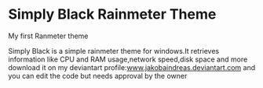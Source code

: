 Simply Black Rainmeter Theme
======================

My first Ranmeter theme

Simply Black is a simple rainmeter theme for windows.It retrieves information like CPU and RAM usage,network speed,disk space and more
download it on my deviantart profile:www.jakobaindreas.deviantart.com and you can edit the code but needs approval by the owner
